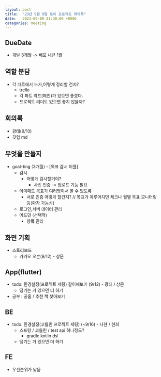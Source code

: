 ```yaml
---
layout: post
title:  "23년 9월 9일 토이 프로젝트 회의록"
date:   2023-09-09 21:30:00 +0900
categories: meeting
---
```


## DueDate 
- 개발 3개월 -> 배포 내년 1월

## 역할 분담 
- 각 파트에서 누가,어떻게 정리할 건지?
    - trello
    - 각 파트 리드(메인)가 있으면 좋겠다.
    - 프로젝트 리더도 있으면 좋지 않을까?

## 회의록
- 광태(9/10) 
- 깃헙 md

## 무엇을 만들지
- goal-ting (3개월) - [목표 감시 어플]
    - 감시
        - 어떻게 감시할거야?
            - 사진 인증 -> 업로드 기능 필요  
    - 아이패드 목표가 여러명이서 볼 수 있도록
        - 서로 인증 어떻게 할건지? // 목표가 이루어지면 체크나 월별 목표 모니터링등(확장 가능성)
    - 로그인,서버 데이터 관리
    - 어드민 (선택적)
        - 항목 관리

## 화면 기획
- 스토리보드
    - 카카오 오븐(9/12) - 상문

## App(flutter)
- todo: 환경설정(프로젝트 세팅) 같이해보기 (9/12) - 광태 / 상문
    - 땡기는 거 있으면 더 하기
- 공부 : 공홈 / 추천 책 찾아보기

## BE
- todo: 환경설정(코틀린 프로젝트 세팅) (~9/16) - 나현 / 현희
    - 스프링 / 코틀린 / test api 하나정도?
        - gradle kotlin dsl
    - 땡기는 거 있으면 더 하기

## FE
- 우선순위가 낮음